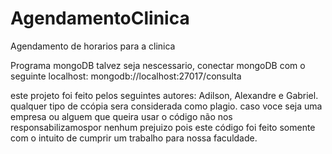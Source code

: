 # AgendamentoClinica
Agendamento de horarios para a clinica

Programa mongoDB talvez seja nescessario,
conectar mongoDB com o seguinte localhost: mongodb://localhost:27017/consulta

este projeto foi feito pelos seguintes autores:
Adilson, Alexandre e Gabriel. qualquer tipo de ccópia sera considerada como plagio.
caso voce seja uma empresa ou alguem que queira usar o código não nos responsabilizamospor nenhum prejuizo pois este código foi feito somente com o intuito de cumprir um trabalho para nossa faculdade.